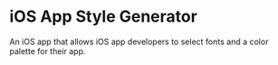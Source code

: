 # iOS App Style Generator

An iOS app that allows iOS app developers to select fonts and a color palette for their app.